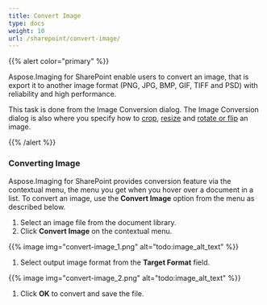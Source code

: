 ```yaml
---
title: Convert Image
type: docs
weight: 10
url: /sharepoint/convert-image/
---
```


{{% alert color="primary" %}} 

Aspose.Imaging for SharePoint enable users to convert an image, that is export it to another image format (PNG, JPG, BMP, GIF, TIFF and PSD) with reliability and high performance.

This task is done from the Image Conversion dialog. The Image Conversion dialog is also where you specify how to [crop](/imaging/sharepoint/crop-image/), [resize](/imaging/sharepoint/resize-image/) and [rotate or flip](/imaging/sharepoint/rotate-image/) an image. 

{{% /alert %}} 
### **Converting Image**
Aspose.Imaging for SharePoint provides conversion feature via the contextual menu, the menu you get when you hover over a document in a list. To convert an image, use the **Convert Image** option from the menu as described below.

1. Select an image file from the document library.
1. Click **Convert Image** on the contextual menu. 

{{% image img="convert-image_1.png" alt="todo:image_alt_text" %}}

1. Select output image format from the **Target Format** field. 

{{% image img="convert-image_2.png" alt="todo:image_alt_text" %}}

1. Click **OK** to convert and save the file.
